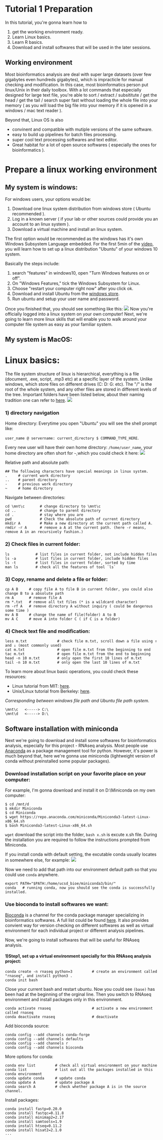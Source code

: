 # Tutorial 1 Preparation  
In this tutorial, you're gonna learn how to 
  1) get the working environment ready.
  2) Learn Linux basics.
  3) Learn R basics.
  4) Download and install softwares that will be used in the later sessions.
  
## Working environment

Most bioinformatics analysis are deal with super large datasets (over few gigabytes even hundreds gigabytes), which is impracticle for manual checking and modification. 
In this case, most bioinformatics person put linux/Unix in their daily toolbox. With a lot commands that especially designed for large text file,
you're able to sort / extract / subsititute / get the head / get the tail / search super fast without loading the whole file into your memory 
( as you will load the big file into your memory if it is opened in a windows / mac text reader ).

Beyond that, Linux OS is also 
- convinent and compatible with mutiple versions of the same software.
- easy to build up pipelines for batch files processing. 
- super cool text processing softwares and text editor. 
- Great habitat for a lot of open source softwares ( especially the ones for bioinformatics ). 

# Prepare a linux working environment
## My system is windows:
For windows users, your options would be: 
1) Download one linux system distribution from windows store ( Ubuntu recommended ).
2) Log in a known server ( if your lab or other sources could provide you an account to an linux system ). 
3) Download a virtual machine and install an linux system. 

The first option would be recommended as the windows has it's own Windows Subsystem Language embedded. 
For the first 5min of the [video](https://www.youtube.com/watch?v=xzgwDbe7foQ), you will learn how to set up a linux distribution "Ubuntu" of your windows 10 system. 

Basically the steps include:
1) search "features" in windows10, open "Turn Windows features on or off".
2) On "Windows Features," tick the Windows Subsystem for Linux.
3) Choose "restart your computer right now" after you click ok. 
4) Download and install Ubuntu from the [windows store](https://www.microsoft.com/en-us/p/ubuntu/9nblggh4msv6?ocid=AID2000142_aff_7593_159229&tduid=%28ir__ka1wk3nrygkfr3k2kk0sohzixu2xg0e9pm2nab1600%29%287593%29%28159229%29%28%29%28UUwpUdUnU49661YYwYg%29&rtc=1&irgwc=1&irclickid=_ka1wk3nrygkfr3k2kk0sohzixu2xg0e9pm2nab1600&activetab=pivot:overviewtab).
5) Run ubuntu and setup your user name and password.

Once you finished that, you should see something like this:
<img src="https://github.com/Irenexzwen/BIOE183/blob/master/images/ubuntu.png">
Now you're officially logged into a linux system on your own computer! Next, we're going to learn more linux skills that will enable you to walk around your computer file system as easy as your familiar system. 


## My system is MacOS:


# Linux basics:
The file system structure of linux is hierarchical, everything is a file (document, .exe, script, .mp3 etc) at a specific layer of the system. Unlike windows, which store files on different drives (C: D: G: etc). The "/" is the root of the whole system, and any other files are stored in different levels of the tree. Important folders have been listed below, about their naming tradition one can refer to [here](http://www.linuxstories.net/linux-directory-structure-file-system-structure/).
<img src="https://github.com/WGLab/dragonstar2019/blob/master/day1_linux/img/directory.png"> 

### 1) directory navigation
Home directory:
Everytime you open "Ubuntu" you will see the shell prompt like:

`user_name @ servername: current_directory $ COMMAND_TYPE_HERE`.

Every new user will have their own home directory: `/home/user_name`, your home directory are often short for `~`,which you could check it here:
<img src="https://github.com/Irenexzwen/BIOE183/blob/master/images/linux.png">

Relative path and absolute path:
```
## The following characters have special meanings in linux system.
.     # current work directory
..    # parent directory
-     # previous work directory
~     # home directory
```

Navigate between directories:
```Shell
cd \mnt\c       # change directory to \mnt\c
cd ..           # change to parent directory
cd .            # stay where you are 
pwd             # Check the absolute path of current directory
mkdir A         # Make a new directory at the current path called A.
rmdir -r A      # remove a A at the current path. (here -r means, remove A in an recursively fashion.)
```

### 2) Check files in current folder:
```Shell
ls            # list files in current folder, not include hidden files
ls -a         # list files in current folder, include hidden files
ls -t         # list files in current folder, sorted by time
man ls        # check all the features of tool `ls`
```

### 3) Copy, rename and delete a file or folder:
```Shell
cp A B     # copy file A to file B in current folder, you could also change B to a absolute path
rm A       # remove file A 
rm *.txt   # remove all txt files (* is a wildcard character)
rm -rf A   # remove directory A without inquiry ( could be dangerous some time )
mv A B     # change the name of file(folder) A to B 
mv A C     # move A into folder C ( if C is a folder) 
```

### 4) Check text file and modification:
```Shell
less m.txt              # check file m.txt, scroll down a file using ↑ and ↓ (most commonly used)
cat m.txt               # open file m.txt from the beginning to end
tac m.txt               # open file m.txt from the end to beginning
head -n 10 m.txt        # only open the first 10 lines of m.txt
tail -n 10 m.txt        # only open the last 10 lines of m.txt
```
To learn more about linux basic operations, you could check these resources:
- Linux tutorial from MIT: [here](http://math.mit.edu/services/help/new/unix.php).
- Unix/Linux tutorial from Berkeley: [here](https://people.ischool.berkeley.edu/~kevin/unix-tutorial/toc.html).

*Corresponding between windows file path and Ubuntu file path system.*

```Shell
\mnt\c   <-----> C:\
\mnt\d   <-----> D:\
```


## Software installation with miniconda
Next we're going to download and install some softwares for bioinformatics analysis, especially for this project - RNAseq analysis.
Most people use [Anaconda](https://en.wikipedia.org/wiki/Anaconda_(Python_distribution)) as a package management tool for python. However, it's power is much beyond that, here we're gonna use miniconda (lightweight version of conda without preinstalled some popular packages).

### Download installation script on your favorite place on your computer:
For example, I'm gonna download and install it on D:\Miniconda on my own computer:
```Shell
$ cd /mnt/d
$ mkdir Miniconda
$ cd Miniconda
$ wget https://repo.anaconda.com/miniconda/Miniconda3-latest-Linux-x86_64.sh  
$ bash Miniconda3-latest-Linux-x86_64.sh  

```
`wget` download the script into the folder, `bash x.sh` is excute x.sh file. During the installation you are required to follow the instructions prompted from Miniconda.  

If you install conda with default setting, the excutable conda usually locates in somewhere else, for example:
<img src="https://github.com/Irenexzwen/BIOE183/blob/master/images/conda.png">

Now we need to add that path into our environment default path so that you could use `conda` anywhere.
```Shell
export PATH="$PATH:/home/ucsd_bioe/miniconda3/bin/"
conda   # running conda, now you should see the conda is successfully installed.
```

### Use bioconda to install softwares we want:
[Bioconda](https://daler.github.io/bioconda-docs/) is a channel for the conda package manager specializing in bioinformatics softwares. A full list could be found [here](https://anaconda.org/bioconda/repo). It also provides convient way for version checking on different softwares as well as virtual environment for each individual project or different analysis pipelines. 

Now, we're going to install softwares that will be useful for RNAseq analysis. 

#### 1)Step1, set up a virtual environment specially for this RNAseq analysis project:
```Shell
conda create -n rnaseq python=3         # create an environment called "rnaseq", and install python3 .
conda init bash 
```
Close your current bash and restart ubuntu. Now you could see `(base)` has been had at the beginning of the orginal line. Then you switch to RNAseq environment and install packages only in this environment.

```Shell
conda activate rnaseq                   # activate a new environment called rnaseq
conda deactivate rnaseq                 # deactivate 
```

Add bioconda source:
```Shell
conda config --add channels conda-forge
conda config --add channels defaults
conda config --add channels r
conda config --add channels bioconda
```

More options for conda:
```Shell
conda env list         # check all virtual environment on your machine
conda list             # list out all the packages installed in this conda environment
conda update conda     # update conda
conda update A         # update package A
conda search A         # check whether package A is in the source channel.
```

Install packages: 
```Shell
conda install fastp=0.20.0 
conda install fastqc=0.11.8
conda install minimap2=2.17
conda install samtools=1.9
conda install htseq=0.11.2
conda install hisat2=2.1.0
···
